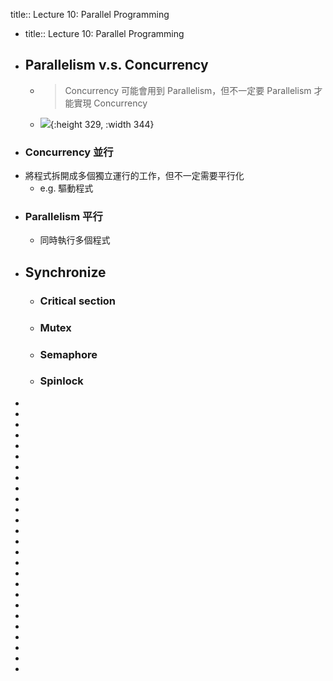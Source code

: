 title:: Lecture 10: Parallel Programming

- title:: Lecture 10: Parallel Programming
- ## Parallelism v.s. Concurrency
	- > Concurrency 可能會用到 Parallelism，但不一定要 Parallelism 才能實現 Concurrency
	- ![](https://miro.medium.com/max/1250/0*D4B7hf_Up9bc9wzg.jpg){:height 329, :width 344}
- ### Concurrency 並行
- 將程式拆開成多個獨立運行的工作，但不一定需要平行化
	- e.g. 驅動程式
- ### Parallelism 平行
	- 同時執行多個程式
- ## Synchronize
	- ### Critical section
	- ### Mutex
	- ### Semaphore
	- ### Spinlock
-
-
-
-
-
-
-
-
-
-
-
-
-
-
-
-
-
-
-
-
-
-
-
-
-
-